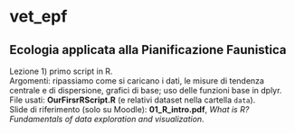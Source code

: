 # vet_epf
## Ecologia applicata alla Pianificazione Faunistica

Lezione 1) primo script in R.   
Argomenti: ripassiamo come si caricano i dati, le misure di tendenza centrale e di dispersione, grafici di base; uso delle funzioni base in dplyr.  
File usati: **OurFirsrRScript.R** (e relativi dataset nella cartella `data`).  
Slide di riferimento (solo su Moodle): **01_R_intro.pdf**, *What is R? Fundamentals of data exploration and visualization*.   

<!-- Lezione 2) matrix population models - preparare caso studio del camoscio --> 

